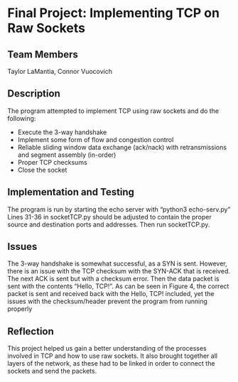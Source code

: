 # Final Project: Implementing TCP on Raw Sockets
## Team Members
Taylor LaMantia, Connor Vuocovich

## Description
The program attempted to implement TCP using raw sockets and do the following:
- Execute the 3-way handshake
- Implement some form of flow and congestion control 
- Reliable sliding window data exchange (ack/nack) with retransmissions and segment assembly (in-order)
- Proper TCP checksums
- Close the socket

## Implementation and Testing
The program is run by starting the echo server with “python3 echo-serv.py”
Lines 31-36 in socketTCP.py should be adjusted to contain the proper source and destination ports and addresses. 
Then run socketTCP.py.

## Issues
The 3-way handshake is somewhat successful, as a SYN is sent. However, there is an issue with the TCP checksum with the SYN-ACK that is received. The next ACK is sent but with a checksum error. Then the data packet is sent with the contents “Hello, TCP!”. As can be seen in Figure 4, the correct packet is sent and received back with the Hello, TCP! included, yet the issues with the checksum/header prevent the program from running properly

## Reflection
This project helped us gain a better understanding of the processes involved in TCP and how to use raw sockets. It also brought together all layers of the network, as these had to be linked in order to connect the sockets and send the packets. 
